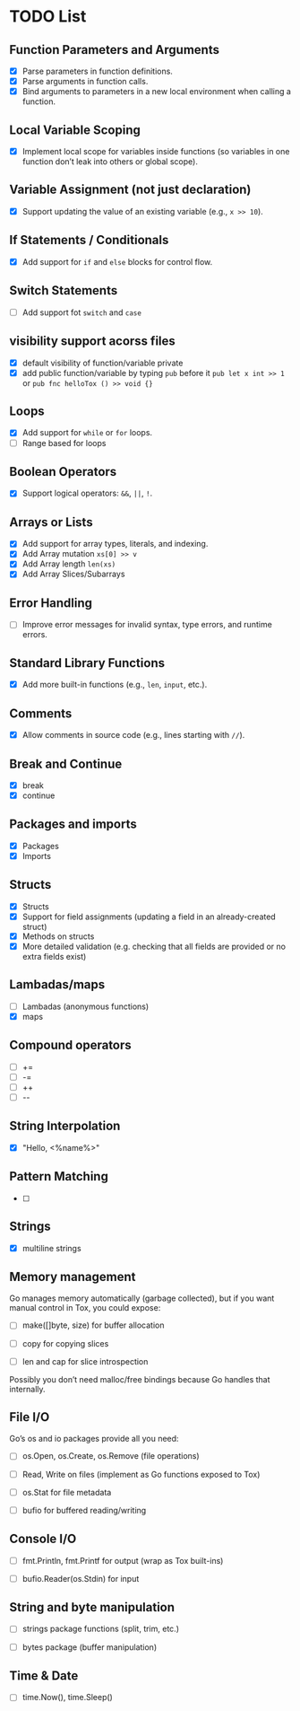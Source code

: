 # TODO List

## Function Parameters and Arguments
- [x] Parse parameters in function definitions.
- [x] Parse arguments in function calls.
- [x] Bind arguments to parameters in a new local environment when calling a function.

## Local Variable Scoping
- [x] Implement local scope for variables inside functions (so variables in one function don’t leak into others or global scope).

## Variable Assignment (not just declaration)
- [x] Support updating the value of an existing variable (e.g., `x >> 10`).

## If Statements / Conditionals
- [x] Add support for `if` and `else` blocks for control flow.

## Switch Statements
- [ ] Add support fot `switch` and `case`

## visibility support acorss files
- [x] default visibility of function/variable private
- [x] add public function/variable by typing `pub` before it `pub let x int >> 1` or `pub fnc helloTox () >> void {}`

## Loops
- [x] Add support for `while` or `for` loops.
- [ ] Range based for loops

## Boolean Operators
- [x] Support logical operators: `&&`, `||`, `!`.

## Arrays or Lists
- [x] Add support for array types, literals, and indexing.
- [x] Add Array mutation `xs[0] >> v`
- [x] Add Array length `len(xs)`
- [x] Add Array Slices/Subarrays

## Error Handling
- [ ] Improve error messages for invalid syntax, type errors, and runtime errors.

## Standard Library Functions
- [x] Add more built-in functions (e.g., `len`, `input`, etc.).

## Comments
- [x] Allow comments in source code (e.g., lines starting with `//`).

## Break and Continue
- [x] break
- [x] continue

## Packages and imports
- [x] Packages
- [x] Imports

## Structs
- [x] Structs
- [x] Support for field assignments (updating a field in an already-created struct)
- [x] Methods on structs
- [x] More detailed validation (e.g. checking that all fields are provided or no extra fields exist)

## Lambadas/maps
- [ ] Lambadas (anonymous functions)
- [x] maps

## Compound operators
- [ ] +=
- [ ] -=
- [ ] ++
- [ ] --

## String Interpolation
- [x] "Hello, <%name%>"

## Pattern Matching
- [ ] 

## Strings
- [x] multiline strings


## Memory management
Go manages memory automatically (garbage collected), but if you want manual control in Tox, you could expose:

- [ ] make([]byte, size) for buffer allocation

- [ ] copy for copying slices

- [ ] len and cap for slice introspection

Possibly you don’t need malloc/free bindings because Go handles that internally.

## File I/O
Go’s os and io packages provide all you need:

- [ ] os.Open, os.Create, os.Remove (file operations)

- [ ] Read, Write on files (implement as Go functions exposed to Tox)

- [ ] os.Stat for file metadata

- [ ] bufio for buffered reading/writing

## Console I/O

- [ ] fmt.Println, fmt.Printf for output (wrap as Tox built-ins)

- [ ] bufio.Reader(os.Stdin) for input

## String and byte manipulation

- [ ] strings package functions (split, trim, etc.)

- [ ] bytes package (buffer manipulation)

## Time & Date

- [ ] time.Now(), time.Sleep()